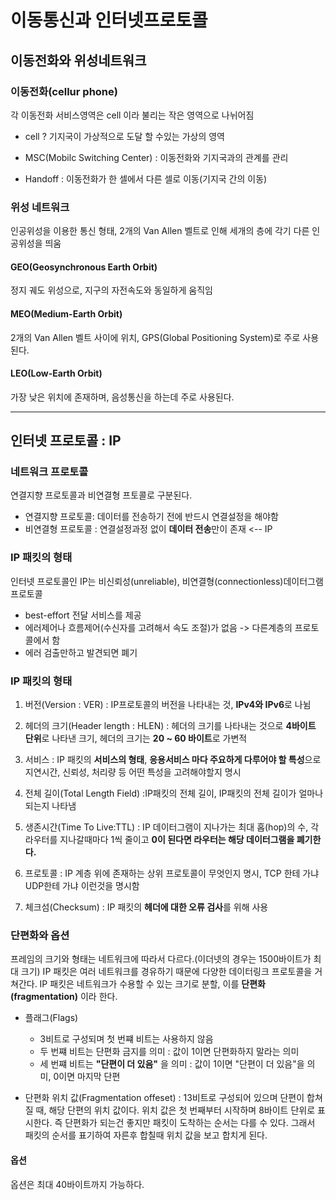 # 이동통신과 인터넷프로토콜

## 이동전화와 위성네트워크

### 이동전화(cellur phone)
각 이동전화 서비스영역은 cell 이라 불리는 작은 영역으로 나뉘어짐

* cell ? 기지국이 가상적으로 도달 할 수있는 가상의 영역

* MSC(Mobilc Switching Center) : 이동전화와 기지국과의 관계를 관리

* Handoff : 이동전화가 한 셀에서 다른 셀로 이동(기지국 간의 이동)

### 위성 네트워크
인공위성을 이용한 통신 형태, 2개의 Van Allen 벨트로 인해 세개의 층에 각기 다른 인공위성을 띄움


#### GEO(Geosynchronous Earth Orbit)
정지 궤도 위성으로, 지구의 자전속도와 동일하게 움직임

#### MEO(Medium-Earth Orbit)
2개의 Van Allen 벨트 사이에 위치, GPS(Global Positioning System)로 주로 사용된다.

#### LEO(Low-Earth Orbit)
가장 낮은 위치에 존재하며, 음성통신을 하는데 주로 사용된다.

-----

## 인터넷 프로토콜 : IP

### 네트워크 프로토콜
연결지향 프로토콜과 비연결형 프토콜로 구분된다.

* 연결지향 프로토콜: 데이터를 전송하기 전에 반드시 연결설정을 해야함
* 비연결형 프로토콜 : 연결설정과정 없이 **데이터 전송**만이 존재 <-- IP

### IP 패킷의 형태
인터넷 프로토콜인 IP는 비신뢰성(unreliable), 비연결형(connectionless)데이터그램 프로토콜

* best-effort 전달 서비스를 제공
* 에러제어나 흐름제어(수신자를 고려해서 속도 조절)가 없음 -> 다른계층의 프로토콜에서 함 
* 에러 검출만하고 발견되면 폐기

### IP 패킷의 형태

1. 버전(Version : VER) : IP프로토콜의 버전을 나타내는 것, **IPv4와 IPv6**로 나뉨

2. 헤더의 크기(Header length : HLEN) : 헤더의 크기를 나타내는 것으로 **4바이트 단위**로 나타낸 크기, 헤더의 크기는 **20 ~ 60 바이트**로 가변적

3. 서비스 : IP 패킷의 **서비스의 형태**, **응용서비스 마다 주요하게 다루어야 할 특성**으로 지연시간, 신뢰성, 처리량 등 어떤 특성을 고려해야할지 명시

4. 전체 길이(Total Length Field) :IP패킷의 전체 길이, IP패킷의 전체 길이가 얼마나 되는지 나타냄

5. 생존시간(Time To Live:TTL) : IP 데이터그램이 지나가는 최대 홉(hop)의 수, 각 라우터를 지나갈때마다 1씩 줄이고 **0이 된다면 라우터는 해당 데이터그램을 폐기한다.**

6. 프로토콜 : IP 계층 위에 존재하는 상위 프로토콜이 무엇인지 명시, TCP 한테 가냐 UDP한테 가냐 이런것을 명시함

7. 체크섬(Checksum) : IP 패킷의 **헤더에 대한 오류 검사**를 위해 사용

### 단편화와 옵션
프레임의 크기와 형태는 네트워크에 따라서 다르다.(이더넷의 경우는 1500바이트가 최대 크기) IP 패킷은 여러 네트워크를 경유하기 때문에 다양한
데이터링크 프로토콜을 거쳐간다. IP 패킷은 네트워크가 수용할 수 있는 크기로 분할, 이를 **단편화(fragmentation)** 이라 한다. 

* 플래그(Flags)
  * 3비트로 구성되며 첫 번쨰 비트는 사용하지 않음
  * 두 번쨰 비트는 단편화 금지를 의미 : 값이 1이면 단편화하지 말라는 의미
  * 세 번쨰 비트는 **"단편이 더 있음"** 을 의미 : 값이 1이면 "단편이 더 있음"을 의미, 0이면 마지막 단편
  
* 단편화 위치 값(Fragmentation offeset) : 13비트로 구성되어 있으며 단편이 합쳐질 때, 해당 단편의 위치 값이다. 위치 값은 첫 번째부터 시작하며 8바이트 단위로 표시한다. 즉 단편화가 되는건 좋지만 패킷이 도착하는 순서는 다를 수 있다. 그래서 패킷의 순서를 표기하여 자른후 합칠때 위치 값을 보고 합치게 된다.

#### 옵션
옵션은 최대 40바이트까지 가능하다.
